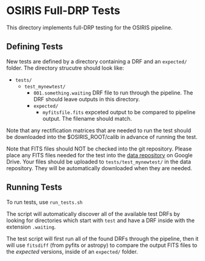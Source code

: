 # OSIRIS Full-DRP Tests

This directory implements full-DRP testing for the OSIRIS pipeline.

## Defining Tests

New tests are defined by a directory containing a DRF and an ``expected/`` folder. The directory strucutre should look like:

- ``tests/``
    - ``test_mynewtest/``
        - ``001.something.waiting`` DRF file to run through the pipeline. The DRF should leave outputs in this directory.
        - ``expected/``
            - ``myfitsfile.fits`` expceted output to be compared to pipeline output. The filename should match.

Note that any rectification matrices that are needed to run the test
should be downloaded into the $OSIRIS_ROOT/calib in advance of running
the test.

Note that FITS files should NOT be checked into the git repository. Please place
any FITS files needed for the test into the
[data repository](https://drive.google.com/open?id=0B_YkzZoUSrX-ZlZ5T2k1cHZzYUE)
on Google Drive. Your files should be uploaded to
``tests/test_mynewtest/`` in the data repository. They will be
automatically downloaded when they are needed.


## Running Tests

To run tests, use ``run_tests.sh``

The script will automatically discover all of the available test DRFs by looking for directories which start with ``test`` and have a DRF inside with the extension ``.waiting``.

The test script will first run all of the found DRFs through the pipeline, then it will use ``fitsdiff`` (from pyfits or astropy) to compare the output FITS files to the _expected_ versions, inside of an ``expected/`` folder.
